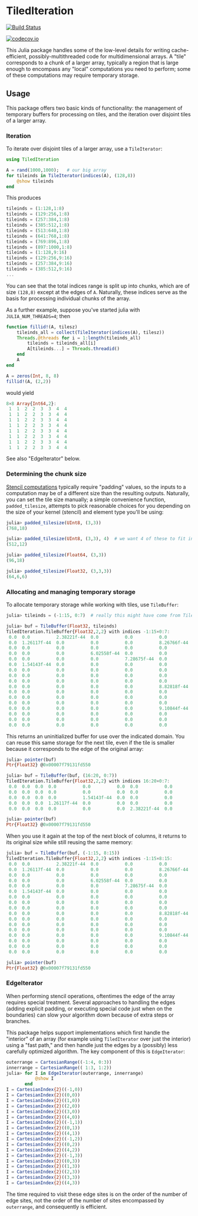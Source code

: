 # TiledIteration

[![Build Status](https://travis-ci.org/JuliaArrays/TiledIteration.jl.svg?branch=master)](https://travis-ci.org/JuliaArrays/TiledIteration.jl)

[![codecov.io](http://codecov.io/github/JuliaArrays/TiledIteration.jl/coverage.svg?branch=master)](http://codecov.io/github/JuliaArrays/TiledIteration.jl?branch=master)

This Julia package handles some of the low-level details for writing
cache-efficient, possibly-multithreaded code for multidimensional
arrays. A "tile" corresponds to a chunk of a larger array, typically a
region that is large enough to encompass any "local" computations you
need to perform; some of these computations may require temporary storage.

## Usage

This package offers two basic kinds of functionality: the management
of temporary buffers for processing on tiles, and the iteration over
disjoint tiles of a larger array.

### Iteration

To iterate over disjoint tiles of a larger array, use a `TileIterator`:

```julia
using TiledIteration

A = rand(1000,1000);   # our big array
for tileinds in TileIterator(indices(A), (128,8))
    @show tileinds
end
```

This produces
```julia
tileinds = (1:128,1:8)
tileinds = (129:256,1:8)
tileinds = (257:384,1:8)
tileinds = (385:512,1:8)
tileinds = (513:640,1:8)
tileinds = (641:768,1:8)
tileinds = (769:896,1:8)
tileinds = (897:1000,1:8)
tileinds = (1:128,9:16)
tileinds = (129:256,9:16)
tileinds = (257:384,9:16)
tileinds = (385:512,9:16)
...
```

You can see that the total indices range is split up into chunks,
which are of size `(128,8)` except at the edges of `A`. Naturally,
these indices serve as the basis for processing individual chunks of
the array.

As a further example, suppose you've started julia with `JULIA_NUM_THREADS=4`; then

```julia
function fillid!(A, tilesz)
    tileinds_all = collect(TileIterator(indices(A), tilesz))
    Threads.@threads for i = 1:length(tileinds_all)
        tileinds = tileinds_all[i]
        A[tileinds...] = Threads.threadid()
    end
    A
end

A = zeros(Int, 8, 8)
fillid!(A, (2,2))
```

would yield

```julia
8×8 Array{Int64,2}:
 1  1  2  2  3  3  4  4
 1  1  2  2  3  3  4  4
 1  1  2  2  3  3  4  4
 1  1  2  2  3  3  4  4
 1  1  2  2  3  3  4  4
 1  1  2  2  3  3  4  4
 1  1  2  2  3  3  4  4
 1  1  2  2  3  3  4  4
```

See also "EdgeIterator" below.

### Determining the chunk size

[Stencil computations](https://en.wikipedia.org/wiki/Stencil_code)
typically require "padding" values, so the inputs to a computation may
be of a different size than the resulting outputs. Naturally, you can
set the tile size manually; a simple convenience function,
`padded_tilesize`, attempts to pick reasonable choices for you
depending on the size of your kernel (stencil) and element type you'll
be using:

```julia
julia> padded_tilesize(UInt8, (3,3))
(768,18)

julia> padded_tilesize(UInt8, (3,3), 4)  # we want 4 of these to fit in L1 cache at once
(512,12)

julia> padded_tilesize(Float64, (3,3))
(96,18)

julia> padded_tilesize(Float32, (3,3,3))
(64,6,6)
```

### Allocating and managing temporary storage

To allocate temporary storage while working with tiles, use `TileBuffer`:

```julia
julia> tileinds = (-1:15, 0:7)  # really this might have come from TileIterator

julia> buf = TileBuffer(Float32, tileinds)
TiledIteration.TileBuffer{Float32,2,2} with indices -1:15×0:7:
 0.0  0.0          2.38221f-44  0.0          0.0          0.0          9.3887f-44   0.0
 0.0  1.26117f-44  0.0          0.0          0.0          8.26766f-44  0.0          0.0
 0.0  0.0          0.0          0.0          0.0          0.0          0.0          0.0
 0.0  0.0          0.0          6.02558f-44  0.0          0.0          0.0          0.0
 0.0  0.0          0.0          0.0          7.28675f-44  0.0          0.0          0.0
 0.0  1.54143f-44  0.0          0.0          0.0          0.0          0.0          0.0
 0.0  0.0          0.0          0.0          0.0          0.0          0.0          0.0
 0.0  0.0          0.0          0.0          0.0          0.0          0.0          0.0
 0.0  0.0          0.0          0.0          0.0          0.0          9.94922f-44  0.0
 0.0  0.0          0.0          0.0          0.0          8.82818f-44  0.0          0.0
 0.0  0.0          0.0          0.0          0.0          0.0          0.0          0.0
 0.0  0.0          0.0          0.0          0.0          0.0          0.0          0.0
 0.0  0.0          0.0          0.0          0.0          0.0          0.0          0.0
 0.0  0.0          0.0          0.0          0.0          9.10844f-44  0.0          0.0
 0.0  0.0          0.0          0.0          0.0          0.0          1.03696f-43  0.0
 0.0  0.0          0.0          0.0          0.0          0.0          0.0          0.0
 0.0  0.0          0.0          0.0          0.0          0.0          0.0          0.0
```

This returns an uninitialized buffer for use over the indicated domain. You can reuse this same storage for the next tile, even if the tile is smaller because it corresponds to the edge of the original array:

```julia
julia> pointer(buf)
Ptr{Float32} @0x00007f79131fd550

julia> buf = TileBuffer(buf, (16:20, 0:7))
TiledIteration.TileBuffer{Float32,2,2} with indices 16:20×0:7:
 0.0  0.0  0.0  0.0          0.0          0.0  0.0          0.0
 0.0  0.0  0.0  0.0          0.0          0.0  0.0          0.0
 0.0  0.0  0.0  0.0          1.54143f-44  0.0  0.0          0.0
 0.0  0.0  0.0  1.26117f-44  0.0          0.0  0.0          0.0
 0.0  0.0  0.0  0.0          0.0          0.0  2.38221f-44  0.0

julia> pointer(buf)
Ptr{Float32} @0x00007f79131fd550
```

When you use it again at the top of the next block of columns, it returns to its original size while still reusing the same memory:
```julia
julia> buf = TileBuffer(buf, (-1:15, 8:15))
TiledIteration.TileBuffer{Float32,2,2} with indices -1:15×8:15:
 0.0  0.0          2.38221f-44  0.0          0.0          0.0          9.3887f-44   0.0
 0.0  1.26117f-44  0.0          0.0          0.0          8.26766f-44  0.0          0.0
 0.0  0.0          0.0          0.0          0.0          0.0          0.0          0.0
 0.0  0.0          0.0          6.02558f-44  0.0          0.0          0.0          0.0
 0.0  0.0          0.0          0.0          7.28675f-44  0.0          0.0          0.0
 0.0  1.54143f-44  0.0          0.0          0.0          0.0          0.0          0.0
 0.0  0.0          0.0          0.0          0.0          0.0          0.0          0.0
 0.0  0.0          0.0          0.0          0.0          0.0          0.0          0.0
 0.0  0.0          0.0          0.0          0.0          0.0          9.94922f-44  0.0
 0.0  0.0          0.0          0.0          0.0          8.82818f-44  0.0          0.0
 0.0  0.0          0.0          0.0          0.0          0.0          0.0          0.0
 0.0  0.0          0.0          0.0          0.0          0.0          0.0          0.0
 0.0  0.0          0.0          0.0          0.0          0.0          0.0          0.0
 0.0  0.0          0.0          0.0          0.0          9.10844f-44  0.0          0.0
 0.0  0.0          0.0          0.0          0.0          0.0          1.03696f-43  0.0
 0.0  0.0          0.0          0.0          0.0          0.0          0.0          0.0
 0.0  0.0          0.0          0.0          0.0          0.0          0.0          0.0

julia> pointer(buf)
Ptr{Float32} @0x00007f79131fd550
```

### EdgeIterator

When performing stencil operations, oftentimes the edge of the array
requires special treatment. Several approaches to handling the edges
(adding explicit padding, or executing special code just when on the
boundaries) can slow your algorithm down because of extra steps or
branches.

This package helps support implementations which first handle the
"interior" of an array (for example using `TiledIterator` over just
the interior) using a "fast path," and then handle just the edges by a
(possibly) less carefully optimized algorithm. The key component of
this is `EdgeIterator`:

```julia
outerrange = CartesianRange((-1:4, 0:3))
innerrange = CartesianRange(( 1:3, 1:2))
julia> for I in EdgeIterator(outerrange, innerrange)
           @show I
       end
I = CartesianIndex{2}((-1,0))
I = CartesianIndex{2}((0,0))
I = CartesianIndex{2}((1,0))
I = CartesianIndex{2}((2,0))
I = CartesianIndex{2}((3,0))
I = CartesianIndex{2}((4,0))
I = CartesianIndex{2}((-1,1))
I = CartesianIndex{2}((0,1))
I = CartesianIndex{2}((4,1))
I = CartesianIndex{2}((-1,2))
I = CartesianIndex{2}((0,2))
I = CartesianIndex{2}((4,2))
I = CartesianIndex{2}((-1,3))
I = CartesianIndex{2}((0,3))
I = CartesianIndex{2}((1,3))
I = CartesianIndex{2}((2,3))
I = CartesianIndex{2}((3,3))
I = CartesianIndex{2}((4,3))
```

The time required to visit these edge sites is on the order of the
number of edge sites, not the order of the number of sites encompassed
by `outerrange`, and consequently is efficient.
